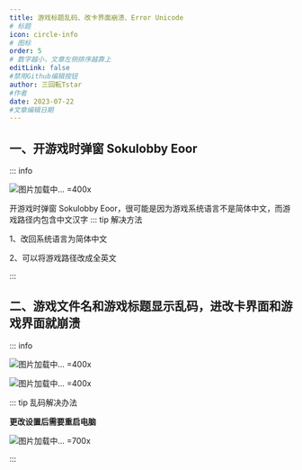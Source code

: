 ```yaml
---
title: 游戏标题乱码、改卡界面崩溃、Error Unicode
# 标题
icon: circle-info
# 图标
order: 5
# 数字越小，文章左侧排序越靠上
editLink: false
#禁用Github编辑按钮
author: 三回転Tstar
#作者
date: 2023-07-22
#文章编辑日期
---
```



## 一、开游戏时弹窗 Sokulobby Eoor
::: info 

![图片加载中... =400x](https://bu.dusays.com/2024/01/21/65acc84cb5413.webp "非中文系统开游戏时弹窗 Sokulobby Eoor，报错弹窗如图，Windows区域设置为日文")

开游戏时弹窗 Sokulobby Eoor，很可能是因为游戏系统语言不是简体中文，而游戏路径内包含中文汉字
::: tip 解决方法

1、改回系统语言为简体中文

2、可以将游戏路径改成全英文


:::


## 二、游戏文件名和游戏标题显示乱码，进改卡界面和游戏界面就崩溃
::: info 

![图片加载中... =400x](https://bu.dusays.com/2024/10/26/671cac5b2100d.webp "乱码状况如图1")

![图片加载中... =400x](https://bu.dusays.com/2024/01/21/65acc81f57d85.webp "乱码状况如图2")


::: tip 乱码解决办法

**更改设置后需要重启电脑**

![图片加载中... =700x](https://bu.dusays.com/2024/01/21/65acc87b15b39.webp "乱码解决办法")

:::


